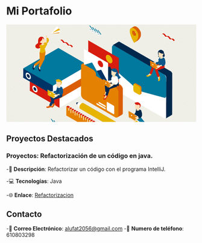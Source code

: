 # Mi Portafolio

![Mi imagen](portafolio.png)

## Proyectos Destacados

### Proyectos: Refactorización de un código en java.

-📝 **Descripción**: Refactorizar un código con el programa IntelliJ.

-💻 **Tecnologías**: Java

-🌐 **Enlace**: [Refactorizacion](https://github.com/tu_usuario/calculadora-propinas)


## Contacto

-📧 **Correo Electrónico**: alufat2056@gmail.com
-📱 **Numero de teléfono**: 610803298
